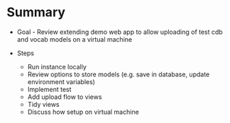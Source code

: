 # Summary  

- Goal - Review extending demo web app to allow uploading of test cdb and vocab models on a virtual machine

- Steps
	- Run instance locally
	- Review options to store models (e.g. save in database, update environment variables)
	- Implement test
	- Add upload flow to views
	- Tidy views
	- Discuss how setup on virtual machine